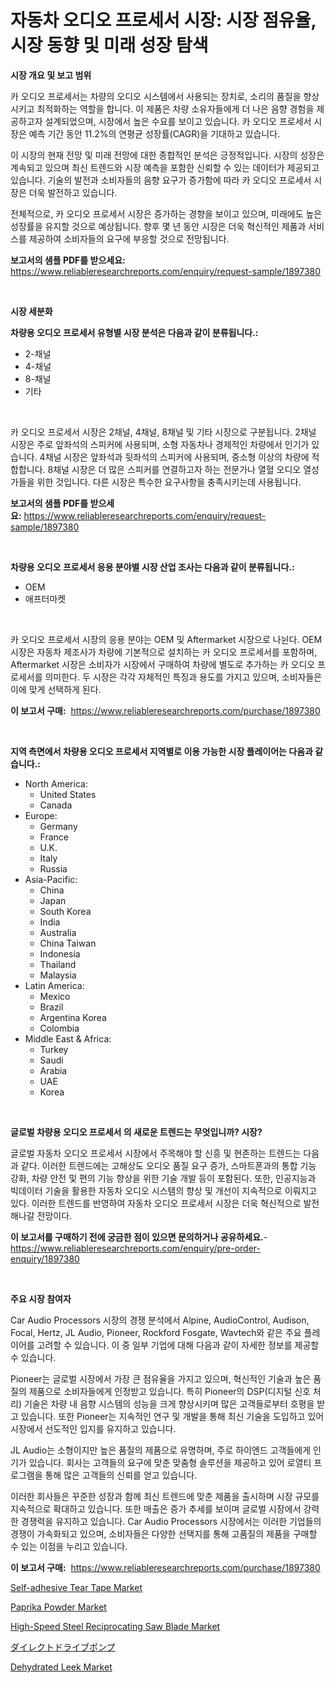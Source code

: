 <p><h1>자동차 오디오 프로세서 시장: 시장 점유율, 시장 동향 및 미래 성장 탐색</h1></p><p><strong>시장 개요 및 보고 범위</strong></p>
<p><p>카 오디오 프로세서는 차량의 오디오 시스템에서 사용되는 장치로, 소리의 품질을 향상시키고 최적화하는 역할을 합니다. 이 제품은 차량 소유자들에게 더 나은 음향 경험을 제공하고자 설계되었으며, 시장에서 높은 수요를 보이고 있습니다. 카 오디오 프로세서 시장은 예측 기간 동안 11.2%의 연평균 성장률(CAGR)을 기대하고 있습니다.</p><p>이 시장의 현재 전망 및 미래 전망에 대한 종합적인 분석은 긍정적입니다. 시장의 성장은 계속되고 있으며 최신 트렌드와 시장 예측을 포함한 신뢰할 수 있는 데이터가 제공되고 있습니다. 기술의 발전과 소비자들의 음향 요구가 증가함에 따라 카 오디오 프로세서 시장은 더욱 발전하고 있습니다.</p><p>전체적으로, 카 오디오 프로세서 시장은 증가하는 경향을 보이고 있으며, 미래에도 높은 성장률을 유지할 것으로 예상됩니다. 향후 몇 년 동안 시장은 더욱 혁신적인 제품과 서비스를 제공하여 소비자들의 요구에 부응할 것으로 전망됩니다.</p></p>
<p><strong>보고서의 샘플 PDF를 받으세요:</strong> <a href="https://www.reliableresearchreports.com/enquiry/request-sample/1897380">https://www.reliableresearchreports.com/enquiry/request-sample/1897380</a></p>
<p>&nbsp;</p>
<p><strong>시장 세분화</strong></p>
<p><strong>차량용 오디오 프로세서 유형별 시장 분석은 다음과 같이 분류됩니다.:</strong></p>
<p><ul><li>2-채널</li><li>4-채널</li><li>8-채널</li><li>기타</li></ul></p>
<p>&nbsp;</p>
<p><p>카 오디오 프로세서 시장은 2채널, 4채널, 8채널 및 기타 시장으로 구분됩니다. 2채널 시장은 주로 앞좌석의 스피커에 사용되며, 소형 자동차나 경제적인 차량에서 인기가 있습니다. 4채널 시장은 앞좌석과 뒷좌석의 스피커에 사용되며, 중소형 이상의 차량에 적합합니다. 8채널 시장은 더 많은 스피커를 연결하고자 하는 전문가나 열혈 오디오 열성가들을 위한 것입니다. 다른 시장은 특수한 요구사항을 충족시키는데 사용됩니다.</p></p>
<p><strong>보고서의 샘플 PDF를 받으세요:</strong>&nbsp;<a href="https://www.reliableresearchreports.com/enquiry/request-sample/1897380">https://www.reliableresearchreports.com/enquiry/request-sample/1897380</a></p>
<p>&nbsp;</p>
<p><strong> 차량용 오디오 프로세서 응용 분야별 시장 산업 조사는 다음과 같이 분류됩니다.:</strong></p>
<p><ul><li>OEM</li><li>애프터마켓</li></ul></p>
<p>&nbsp;</p>
<p><p>카 오디오 프로세서 시장의 응용 분야는 OEM 및 Aftermarket 시장으로 나뉜다. OEM 시장은 자동차 제조사가 차량에 기본적으로 설치하는 카 오디오 프로세서를 포함하며, Aftermarket 시장은 소비자가 시장에서 구매하여 차량에 별도로 추가하는 카 오디오 프로세서를 의미한다. 두 시장은 각각 자체적인 특징과 용도를 가지고 있으며, 소비자들은 이에 맞게 선택하게 된다.</p></p>
<p><strong>이 보고서 구매:</strong>&nbsp; <a href="https://www.reliableresearchreports.com/purchase/1897380">https://www.reliableresearchreports.com/purchase/1897380</a></p>
<p>&nbsp;</p>
<p><strong>지역 측면에서 차량용 오디오 프로세서 지역별로 이용 가능한 시장 플레이어는 다음과 같습니다.:</strong></p>
<p><ul>
    <li>
        North America:
        <ul>
            <li>United States</li>
            <li>Canada</li>
        </ul>
    </li>
    <li>
        Europe:
        <ul>
            <li>Germany</li>
            <li>France</li>
            <li>U.K.</li>
            <li>Italy</li>
            <li>Russia</li>
        </ul>
    </li>
    <li>
        Asia-Pacific:
        <ul>
            <li>China</li>
            <li>Japan</li>
            <li>South Korea</li>
            <li>India</li>
            <li>Australia</li>
            <li>China Taiwan</li>
            <li>Indonesia</li>
            <li>Thailand</li>
            <li>Malaysia</li>
        </ul>
    </li>
    <li>
        Latin America:
        <ul>
            <li>Mexico</li>
            <li>Brazil</li>
            <li>Argentina Korea</li>
            <li>Colombia</li>
        </ul>
    </li>
    <li>
        Middle East & Africa:
        <ul>
            <li>Turkey</li>
            <li>Saudi</li>
            <li>Arabia</li>
            <li>UAE</li>
            <li>Korea</li>
        </ul>
    </li>
    </ul></p>
<p>&nbsp;</p>
<p><strong>글로벌 차량용 오디오 프로세서 의 새로운 트렌드는 무엇입니까? 시장?</strong></p>
<p><p>글로벌 자동차 오디오 프로세서 시장에서 주목해야 할 신흥 및 현존하는 트렌드는 다음과 같다. 이러한 트렌드에는 고해상도 오디오 품질 요구 증가, 스마트폰과의 통합 기능 강화, 차량 안전 및 편의 기능 향상을 위한 기술 개발 등이 포함된다. 또한, 인공지능과 빅데이터 기술을 활용한 자동차 오디오 시스템의 향상 및 개선이 지속적으로 이뤄지고 있다. 이러한 트렌드를 반영하여 자동차 오디오 프로세서 시장은 더욱 혁신적으로 발전해나갈 전망이다.</p></p>
<p><strong>이 보고서를 구매하기 전에 궁금한 점이 있으면 문의하거나 공유하세요.</strong>- <a href="https://www.reliableresearchreports.com/enquiry/pre-order-enquiry/1897380">https://www.reliableresearchreports.com/enquiry/pre-order-enquiry/1897380</a></p>
<p>&nbsp;</p>
<p><strong>주요 시장 참여자</strong></p>
<p><p>Car Audio Processors 시장의 경쟁 분석에서 Alpine, AudioControl, Audison, Focal, Hertz, JL Audio, Pioneer, Rockford Fosgate, Wavtech와 같은 주요 플레이어를 고려할 수 있습니다. 이 중 일부 기업에 대해 다음과 같이 자세한 정보를 제공할 수 있습니다.</p><p>Pioneer는 글로벌 시장에서 가장 큰 점유율을 가지고 있으며, 혁신적인 기술과 높은 품질의 제품으로 소비자들에게 인정받고 있습니다. 특히 Pioneer의 DSP(디지털 신호 처리) 기술은 차량 내 음향 시스템의 성능을 크게 향상시키며 많은 고객들로부터 호평을 받고 있습니다. 또한 Pioneer는 지속적인 연구 및 개발을 통해 최신 기술을 도입하고 있어 시장에서 선도적인 입지를 유지하고 있습니다.</p><p>JL Audio는 소형이지만 높은 품질의 제품으로 유명하며, 주로 하이엔드 고객들에게 인기가 있습니다. 회사는 고객들의 요구에 맞춘 맞춤형 솔루션을 제공하고 있어 로열티 프로그램을 통해 많은 고객들의 신뢰를 얻고 있습니다.</p><p>이러한 회사들은 꾸준한 성장과 함께 최신 트렌드에 맞춘 제품을 출시하며 시장 규모를 지속적으로 확대하고 있습니다. 또한 매출은 증가 추세를 보이며 글로벌 시장에서 강력한 경쟁력을 유지하고 있습니다. Car Audio Processors 시장에서는 이러한 기업들의 경쟁이 가속화되고 있으며, 소비자들은 다양한 선택지를 통해 고품질의 제품을 구매할 수 있는 이점을 누리고 있습니다.</p></p>
<p><strong>이 보고서 구매:</strong>&nbsp;&nbsp;<a href="https://www.reliableresearchreports.com/purchase/1897380">https://www.reliableresearchreports.com/purchase/1897380</a></p>
<p><p><a href="https://github.com/GroverBarry/Market-Research-Report-List-4/blob/main/self-adhesive-tear-tape-market.md">Self-adhesive Tear Tape Market</a></p><p><a href="https://issuu.com/reportprime-2/docs/paprika-powder-market-size-2030.pptx">Paprika Powder Market</a></p><p><a href="https://view.publitas.com/reportprime-1/high-speed-steel-reciprocating-saw-blade-market-centers-on-aspects-such-as-market-growth-market-share-market-opportunity-and-projected-forecasts-spanning-from-2023-to-2030/">High-Speed Steel Reciprocating Saw Blade Market</a></p><p><a href="https://github.com/joaejkdzgyljvo6/Market-Research-Report-List-1/blob/main/3994528190970.md">ダイレクトドライブポンプ</a></p><p><a href="https://issuu.com/reportprime-2/docs/dehydrated-leek-market-size-2030.pptx">Dehydrated Leek Market</a></p></p>
